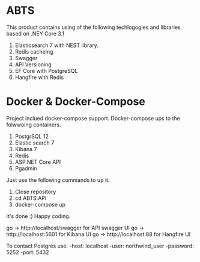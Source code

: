 # ABTS
This product contains using of the following techlogogies and libraries based on .NEY Core 3.1

  1. Elasticsearch 7 with NEST library.
  2. Redis cacheing
  3. Swagger
  4. API Versioning
  5. EF Core with PostgreSQL
  6. Hangfire with Redis

# Docker & Docker-Compose 
  
Project inclued docker-compose support. Docker-compose ups to the folwwoing containers.

  1. PostgrSQL 12
  2. Elastic search 7
  3. Kibana 7
  4. Redis
  5. ASP.NET Core API
  6. Pgadmin

Just use the following commands to up it.

  1. Close repository
  2. cd ABTS.API
  3. docker-compose up

It's done :) Happy coding.

  go -> http://localhost/swagger for API swagger UI
  go -> http://localhost:5601 for Kibana UI
  go -> http://localhost:88 for Hangfire UI

To contact Postgres use.
  -host: localhost
  -user: northwind_user
  -password: 5252
  -port: 5432

